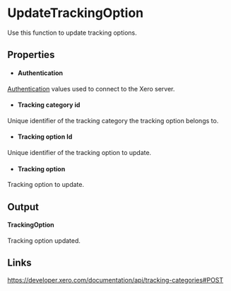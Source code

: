 UpdateTrackingOption
============

Use this function to update tracking options.

Properties
----------

- #### Authentication
[Authentication](../../../Common/Authentication/Index.md) values used to connect to the Xero server.
- #### Tracking category id
Unique identifier of the tracking category the tracking option belongs to.
- #### Tracking option Id
Unique identifier of the tracking option to update.
- #### Tracking option
Tracking option to update.


Output
-----
#### TrackingOption
Tracking option updated.

Links
-----

https://developer.xero.com/documentation/api/tracking-categories#POST